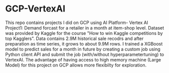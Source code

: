 # GCP-VertexAI
This repo contains projects I did on GCP using AI Platform- Vertex AI
Project1: Demand forcast for a retailer in a month at item-shop level. Dataset was provided by Kaggle for the course "How to win Kaggle competitions by top Kagglers".
Data contains 2.9M historical sale recodrs and after preparation as time series, it grows to about 9.9M rows. I trained a XGBoost model to predict sales for a 
month in future by creating a custom job using Python client API and submit the job (with/without hyperparametertuning) to VertexAI. The advantage of having access to 
high memory machine (Large Model) for this project on GCP allows more flexibilty for exploration.
